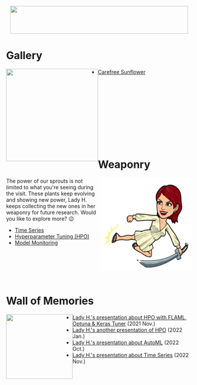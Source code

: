 <p align="center">
<img src="https://github.com/lady-h-world/My_Garden/blob/main/images/Garden_Museum_images/title.png" width="482" height="75" />
</p>

# Gallery
<p>
<img align="left" src="https://github.com/lady-h-world/My_Garden/blob/main/images/lady_heart_manga/gallery_logo.png" width="249" height="250" />
</p>

* [Carefree Sunflower][4]

<p>&nbsp;</p><p>&nbsp;</p><p>&nbsp;</p><p>&nbsp;</p><p>&nbsp;</p><p>&nbsp;</p>

# Weaponry

<p>
<img align="right" src="https://github.com/lady-h-world/My_Garden/blob/main/images/lady_heart_manga/sword.png" width="249" height="250" />
</p>

The power of our sprouts is not limited to what you're seeing during the visit. These plants keep evolving and showing new power, Lady H. keeps collecting  the new ones in her weaponry for future research. Would you like to explore more? 😉

* [Time Series][7]
* [Hyperparameter Tuning (HPO)][8]
* [Model Monitoring][9]


<p>&nbsp;</p><p>&nbsp;</p><p>&nbsp;</p>

# Wall of Memories

<p>
<img align="left" src="https://github.com/lady-h-world/My_Garden/blob/main/images/Garden_Museum_images/wall_of_memory.png" width="180" height="175" />
</p>


* [Lady H.'s presentation about HPO with FLAML, Optuna & Keras Tuner][1] (2021 Nov.)
* [Lady H.'s another presentation of HPO][2] (2022 Jan.)
* [Lady H.'s presentation about AutoML][5] (2022 Oct.)
* [Lady H.'s presentation about Time Series][6] (2022 Nov.)


[1]:https://docs.google.com/presentation/d/16QCJ2eOONwY1fxFDHwFenr4truFf1pd3KOMh4V6BVgM/edit?usp=sharing
[2]:https://docs.google.com/presentation/d/120kZHkOeNkXATT9mM6804ZZU4ndu8wA9taZJUi7kKVM/edit?usp=sharing
[3]:https://github.com/lady-h-world/My_Garden/blob/main/reading_pages/Graden_Museum/gallery.md
[4]:https://github.com/lady-h-world/My_Garden/blob/main/reading_pages/Graden_Museum/carefree_sunflower.md
[5]:https://docs.google.com/presentation/d/1ngPFtnlMaHY95xmlSgL277IaxvZ_IrPuC9ViqBdXnl8/edit?usp=sharing
[6]:https://docs.google.com/presentation/d/1QwcKAKeHVTInO9mhZeLtvy2bj9INJKP6kkK8XDoLzZ4/edit?usp=sharing
[7]:https://github.com/lady-h-world/My_Garden/blob/main/reading_pages/Graden_Museum/weaponry.md#time-series
[8]:https://github.com/lady-h-world/My_Garden/blob/main/reading_pages/Graden_Museum/weaponry.md#hyperparameter-tuning-hpo
[9]:https://github.com/lady-h-world/My_Garden/blob/main/reading_pages/Graden_Museum/weaponry.md#model-monitoring

